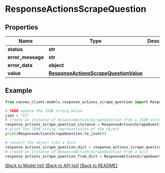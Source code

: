 # ResponseActionsScrapeQuestion


## Properties

Name | Type | Description | Notes
------------ | ------------- | ------------- | -------------
**status** | **str** |  | 
**error_message** | **str** |  | [optional] 
**error_data** | **object** |  | [optional] 
**value** | [**ResponseActionsScrapeQuestionValue**](ResponseActionsScrapeQuestionValue.md) |  | [optional] 

## Example

```python
from convex_client.models.response_actions_scrape_question import ResponseActionsScrapeQuestion

# TODO update the JSON string below
json = "{}"
# create an instance of ResponseActionsScrapeQuestion from a JSON string
response_actions_scrape_question_instance = ResponseActionsScrapeQuestion.from_json(json)
# print the JSON string representation of the object
print(ResponseActionsScrapeQuestion.to_json())

# convert the object into a dict
response_actions_scrape_question_dict = response_actions_scrape_question_instance.to_dict()
# create an instance of ResponseActionsScrapeQuestion from a dict
response_actions_scrape_question_from_dict = ResponseActionsScrapeQuestion.from_dict(response_actions_scrape_question_dict)
```
[[Back to Model list]](../README.md#documentation-for-models) [[Back to API list]](../README.md#documentation-for-api-endpoints) [[Back to README]](../README.md)


